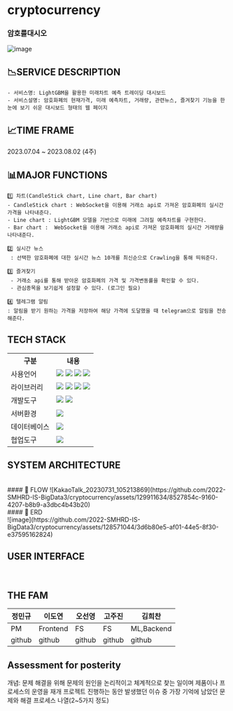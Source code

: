 # **cryptocurrency**
### 암호를대시오
![image](https://github.com/2022-SMHRD-IS-BigData3/cryptocurrency/assets/128571044/321bef90-6a00-44b1-8ca2-332ea52da0df)



## 📉SERVICE DESCRIPTION

    - 서비스명: LightGBM을 활용한 미래차트 예측 트레이딩 대시보드
    - 서비스설명: 암호화폐의 현재가격, 미래 예측차트, 거래량, 관련뉴스, 즐겨찾기 기능을 한눈에 보기 쉬운 대시보드 형태의 웹 페이지 

## 📈TIME FRAME
2023.07.04 ~ 2023.08.02 (4주)

## 📊MAJOR FUNCTIONS
    1️⃣ 차트(CandleStick chart, Line chart, Bar chart)
    - CandleStick chart : WebSocket을 이용해 거래소 api로 가져온 암호화폐의 실시간 가격을 나타내준다.
    - Line chart : LightGBM 모델을 기반으로 미래에 그려질 예측차트를 구현한다.
    - Bar chart :  WebSocket을 이용해 거래소 api로 가져온 암호화폐의 실시간 거래량을 나타내준다.

    2️⃣ 실시간 뉴스
     : 선택한 암호화폐에 대한 실시간 뉴스 10개를 최신순으로 Crawling을 통해 띄워준다.

    3️⃣ 즐겨찾기
     - 거래소 api를 통해 받아온 암호화폐의 가격 및 가격변동률을 확인할 수 있다.
     - 관심종목을 보기쉽게 설정할 수 있다. (로그인 필요)

    4️⃣ 텔레그램 알림
    : 알림을 받기 원하는 가격을 저장하여 해당 가격에 도달했을 때 telegram으로 알림을 전송해준다.

    
    

## TECH STACK

<table>
    <tr>
        <th>구분</th>
        <th>내용</th>
    </tr>
    <tr>
        <td>사용언어</td>
        <td>
            <img src="https://img.shields.io/badge/java-007396?style=for-the-badge&logo=java&logoColor=white">
            <img src="https://img.shields.io/badge/HTML5-E34F26?style=for-the-badge&logo=HTML5&logoColor=white"/>
            <img src="https://img.shields.io/badge/CSS3-1572B6?style=for-the-badge&logo=CSS3&logoColor=white"/>
            <img src="https://img.shields.io/badge/python-3776AB?style=for-the-badge&logo=python&logoColor=white">
        </td>
    </tr>
    <tr>
        <td>라이브러리</td>
        <td>
            <img src="https://img.shields.io/badge/BootStrap-7952B3?style=for-the-badge&logo=BootStrap&logoColor=white"/>
            <img src="https://img.shields.io/badge/spring-6DB33F?style=for-the-badge&logo=spring&logoColor=white">
            <img src="https://img.shields.io/badge/JavaScript-F7DF1E?style=for-the-badge&logo=JavaScript&logoColor=white"/>
            <img src="https://img.shields.io/badge/jquery-0769AD?style=for-the-badge&logo=jquery&logoColor=white">
        </td>
    </tr>
    <tr>
        <td>개발도구</td>
        <td>
            <img src="https://img.shields.io/badge/Eclipse-2C2255?style=for-the-badge&logo=Eclipse&logoColor=white"/>
            <img src="https://img.shields.io/badge/VSCode-007ACC?style=for-the-badge&logo=VisualStudioCode&logoColor=white"/>
        </td>
    </tr>
    <tr>
        <td>서버환경</td>
        <td>
            <img src="https://img.shields.io/badge/Apache Tomcat-D22128?style=for-the-badge&logo=Apache Tomcat&logoColor=white"/>
        </td>
    </tr>
    <tr>
        <td>데이터베이스</td>
        <td>
            <img src="https://img.shields.io/badge/mysql-4479A1?style=for-the-badge&logo=mysql&logoColor=white"> 
        </td>
    </tr>
    <tr>
        <td>협업도구</td>
        <td>
            <img src="https://img.shields.io/badge/GitHub-181717?style=for-the-badge&logo=GitHub&logoColor=white"/>
        </td>
    </tr>
</table>

## SYSTEM ARCHITECTURE

<br>
#### 📌 FLOW
![KakaoTalk_20230731_105213869](https://github.com/2022-SMHRD-IS-BigData3/cryptocurrency/assets/129911634/8527854c-9160-4207-b8b9-a3dbc4b43b20)




<br>
#### 📌 ERD
<br>
![image](https://github.com/2022-SMHRD-IS-BigData3/cryptocurrency/assets/128571044/3d6b80e5-af01-44e5-8f30-e37595162824)




## USER INTERFACE





<br>



## THE FAM
| 정민규 | 이도연 | 오선영 | 고주진 | 김희찬 |
|---| ---|---|---|---|
| PM | Frontend |	FS | FS | ML,Backend |
|github|github |github |github |github|

## Assessment for posterity
개념: 문제 해결을 위해 문제의 원인을 논리적이고 체계적으로 찾는 일이며 제품이나 프로세스의 운영을 재개 프로젝트 진행하는 동안 발생했던 이슈 중 가장 기억에 남았던 문제와 해결 프로세스 나열(2~5가지 정도)

